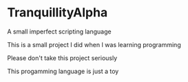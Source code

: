 # TranquillityAlpha

A small imperfect scripting language

This is a small project I did when I was learning programming

Please don't take this project seriously

This progamming language is just a toy
